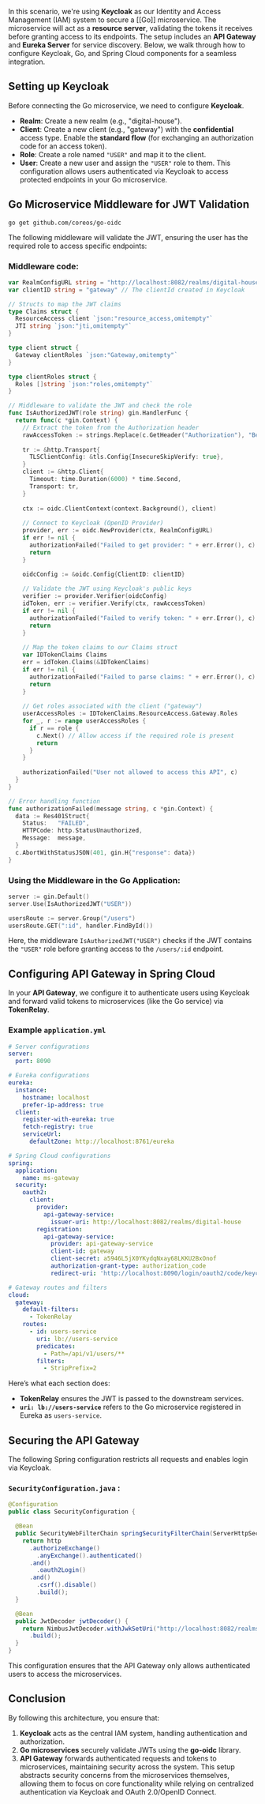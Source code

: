 In this scenario, we're using **Keycloak** as our Identity and Access Management (IAM) system to secure a [[Go]] microservice. The microservice will act as a **resource server**, validating the tokens it receives before granting access to its endpoints. The setup includes an **API Gateway** and **Eureka Server** for service discovery. Below, we walk through how to configure Keycloak, Go, and Spring Cloud components for a seamless integration.
## Setting up Keycloak
Before connecting the Go microservice, we need to configure **Keycloak**.
- **Realm**: Create a new realm (e.g., "digital-house").
- **Client**: Create a new client (e.g., "gateway") with the **confidential** access type. Enable the **standard flow** (for exchanging an authorization code for an access token).
- **Role**: Create a role named `"USER"` and map it to the client.
- **User**: Create a new user and assign the `"USER"` role to them.
This configuration allows users authenticated via Keycloak to access protected endpoints in your Go microservice.
## Go Microservice Middleware for JWT Validation
```SH
go get github.com/coreos/go-oidc
```
The following middleware will validate the JWT, ensuring the user has the required role to access specific endpoints:
### Middleware code:
```go
var RealmConfigURL string = "http://localhost:8082/realms/digital-house"
var clientID string = "gateway" // The clientId created in Keycloak

// Structs to map the JWT claims
type Claims struct {
  ResourceAccess client `json:"resource_access,omitempty"`
  JTI string `json:"jti,omitempty"`
}

type client struct {
  Gateway clientRoles `json:"Gateway,omitempty"`
}

type clientRoles struct {
  Roles []string `json:"roles,omitempty"`
}

// Middleware to validate the JWT and check the role
func IsAuthorizedJWT(role string) gin.HandlerFunc {
  return func(c *gin.Context) {
    // Extract the token from the Authorization header
    rawAccessToken := strings.Replace(c.GetHeader("Authorization"), "Bearer ", "", 1)
    
    tr := &http.Transport{
      TLSClientConfig: &tls.Config{InsecureSkipVerify: true},
    }
    client := &http.Client{
      Timeout: time.Duration(6000) * time.Second,
      Transport: tr,
    }
    
    ctx := oidc.ClientContext(context.Background(), client)
    
    // Connect to Keycloak (OpenID Provider)
    provider, err := oidc.NewProvider(ctx, RealmConfigURL)
    if err != nil {
      authorizationFailed("Failed to get provider: " + err.Error(), c)
      return
    }

    oidcConfig := &oidc.Config{ClientID: clientID}
    
    // Validate the JWT using Keycloak's public keys
    verifier := provider.Verifier(oidcConfig)
    idToken, err := verifier.Verify(ctx, rawAccessToken)
    if err != nil {
      authorizationFailed("Failed to verify token: " + err.Error(), c)
      return
    }
    
    // Map the token claims to our Claims struct
    var IDTokenClaims Claims
    err = idToken.Claims(&IDTokenClaims)
    if err != nil {
      authorizationFailed("Failed to parse claims: " + err.Error(), c)
      return
    }
    
    // Get roles associated with the client ("gateway")
    userAccessRoles := IDTokenClaims.ResourceAccess.Gateway.Roles
    for _, r := range userAccessRoles {
      if r == role {
        c.Next() // Allow access if the required role is present
        return
      }
    }
    
    authorizationFailed("User not allowed to access this API", c)
  }
}

// Error handling function
func authorizationFailed(message string, c *gin.Context) {
  data := Res401Struct{
    Status:   "FAILED",
    HTTPCode: http.StatusUnauthorized,
    Message:  message,
  }
  c.AbortWithStatusJSON(401, gin.H{"response": data})
}
```
### Using the Middleware in the Go Application:
```go
server := gin.Default()
server.Use(IsAuthorizedJWT("USER"))

usersRoute := server.Group("/users")
usersRoute.GET(":id", handler.FindById())
```
Here, the middleware `IsAuthorizedJWT("USER")` checks if the JWT contains the `"USER"` role before granting access to the `/users/:id` endpoint.
## Configuring API Gateway in Spring Cloud
In your **API Gateway**, we configure it to authenticate users using Keycloak and forward valid tokens to microservices (like the Go service) via **TokenRelay**.
### Example `application.yml`
```yml
# Server configurations
server:
  port: 8090

# Eureka configurations
eureka:
  instance:
    hostname: localhost
    prefer-ip-address: true
  client:
    register-with-eureka: true
    fetch-registry: true
    serviceUrl:
      defaultZone: http://localhost:8761/eureka

# Spring Cloud configurations
spring:
  application:
    name: ms-gateway
  security:
    oauth2:
      client:
        provider:
          api-gateway-service:
            issuer-uri: http://localhost:8082/realms/digital-house
        registration:
          api-gateway-service:
            provider: api-gateway-service
            client-id: gateway
            client-secret: a5946L5jX0YKydqNxay68LKKU2BxOnof
            authorization-grant-type: authorization_code
            redirect-uri: 'http://localhost:8090/login/oauth2/code/keycloak'

# Gateway routes and filters
cloud:
  gateway:
    default-filters:
      - TokenRelay
    routes:
      - id: users-service
        uri: lb://users-service
        predicates:
          - Path=/api/v1/users/**
        filters:
          - StripPrefix=2
```
Here’s what each section does:
- **TokenRelay** ensures the JWT is passed to the downstream services.
- **`uri: lb://users-service`** refers to the Go microservice registered in Eureka as `users-service`.
## Securing the API Gateway
The following Spring configuration restricts all requests and enables login via Keycloak.
### `SecurityConfiguration.java` :

```java
@Configuration
public class SecurityConfiguration {

  @Bean
  public SecurityWebFilterChain springSecurityFilterChain(ServerHttpSecurity http) {
    return http
      .authorizeExchange()
        .anyExchange().authenticated()
      .and()
        .oauth2Login()
      .and()
        .csrf().disable()
        .build();
  }

  @Bean
  public JwtDecoder jwtDecoder() {
    return NimbusJwtDecoder.withJwkSetUri("http://localhost:8082/realms/digital-house/protocol/openid-connect/certs")
      .build();
  }
}
```
This configuration ensures that the API Gateway only allows authenticated users to access the microservices.
## Conclusion
By following this architecture, you ensure that:
1. **Keycloak** acts as the central IAM system, handling authentication and authorization.
2. **Go microservices** securely validate JWTs using the **go-oidc** library.
3. **API Gateway** forwards authenticated requests and tokens to microservices, maintaining security across the system.
This setup abstracts security concerns from the microservices themselves, allowing them to focus on core functionality while relying on centralized authentication via Keycloak and OAuth 2.0/OpenID Connect.
